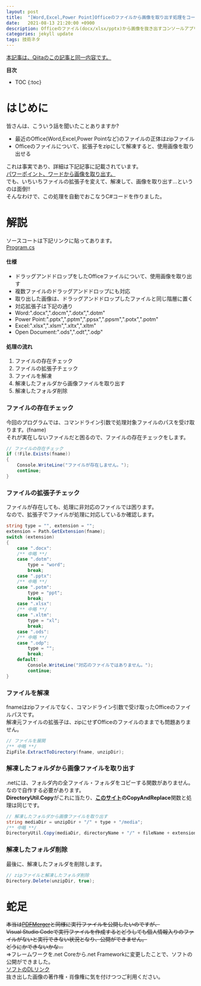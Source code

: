 ```yaml
---
layout: post
title:  "[Word,Excel,Power Point]Officeのファイルから画像を取り出す処理をコードで自動化"
date:   2021-08-13 21:20:00 +0900
description: Officeのファイル(docx/xlsx/pptx)から画像を抜き出すコンソールアプリ
categories: jekyll update
tags: 技術ネタ
---
```

[本記事は、Qiitaのこの記事と同一内容です。](https://qiita.com/hagii-x/items/5cdea6f84a50bab40146)

**目次**
- TOC
{:toc}

# はじめに
皆さんは、こういう話を聞いたことありますか?

- 最近のOffice(Word,Excel,Power Pointなど)のファイルの正体はzipファイル
- Officeのファイルについて、拡張子をzipにして解凍すると、使用画像を取り出せる

これは事実であり、詳細は下記記事に記載されています。  
[パワーポイント、ワードから画像を取り出す。](https://qiita.com/msht0511/items/4f5b1552c92dddbc763d)  
でも、いちいちファイルの拡張子を変えて、解凍して、画像を取り出す…というのは面倒!!  
そんなわけで、この処理を自動でおこなうC#コードを作りました。  

# 解説
ソースコートは下記リンクに貼ってあります。  
[Program.cs](https://github.com/HagiAyato/OfficeImg/blob/main/OfficeImg/OfficeImg/Program.cs)

#### 仕様

- ドラッグアンドドロップをしたOfficeファイルについて、使用画像を取り出す
- 複数ファイルのドラッグアンドドロップにも対応
- 取り出した画像は、ドラッグアンドドロップしたファイルと同じ階層に置く
- 対応拡張子は下記の通り
 - Word:".docx",".docm",".dotx",".dotm"
 - Power Point:".pptx",".pptm",".ppsx",".ppsm",".potx",".potm"
 - Excel:".xlsx",".xlsm",".xltx",".xltm"
 - Open Document:".ods",".odt",".odp"

#### 処理の流れ

1. ファイルの存在チェック
1. ファイルの拡張子チェック
1. ファイルを解凍
1. 解凍したフォルダから画像ファイルを取り出す
1. 解凍したフォルダ削除

###  ファイルの存在チェック
今回のプログラムでは、コマンドライン引数で処理対象ファイルのパスを受け取ります。(fname)  
それが実在しないファイルだと困るので、ファイルの存在チェックをします。  

```Program.cs
// ファイルの存在チェック
if (!File.Exists(fname))
{
    Console.WriteLine("ファイルが存在しません。");
    continue;
}
```

###  ファイルの拡張子チェック
ファイルが存在しても、処理に非対応のファイルでは困ります。  
なので、拡張子でファイルが処理に対応しているか確認します。  

```Program.cs
string type = "", extension = "";
extension = Path.GetExtension(fname);
switch (extension)
{
    case ".docx":
    /** 中略 **/
    case ".dotm":
        type = "word";
        break;
    case ".pptx":
    /** 中略 **/
    case ".potm":
        type = "ppt";
        break;
    case ".xlsx":
    /** 中略 **/
    case ".xltm":
        type = "xl";
        break;
    case ".ods":
    /** 中略 **/
    case ".odp":
        type = "";
        break;
    default:
        Console.WriteLine("対応のファイルではありません。");
        continue;
}
```

### ファイルを解凍

fnameはzipファイルでなく、コマンドライン引数で受け取ったOfficeのファイルパスです。  
解凍元ファイルの拡張子は、zipにせずOfficeのファイルのままでも問題ありません。  

```Program.cs
// ファイルを展開
/** 中略 **/
ZipFile.ExtractToDirectory(fname, unzipDir);
```

### 解凍したフォルダから画像ファイルを取り出す

.netには、フォルダ内の全ファイル・フォルダをコピーする関数がありません。  
なので自作する必要があります。  
**DirectoryUtil.Copy**がこれに当たり、**[このサイト](https://kan-kikuchi.hatenablog.com/entry/DirectoryProcessor)**の**CopyAndReplace**関数と処理は同じです。  

```Program.cs
// 解凍したフォルダから画像ファイルを取り出す
string mediaDir = unzipDir + "/" + type + "/media";
/** 中略 **/
DirectoryUtil.Copy(mediaDir, directoryName + "/" + fileName + extension + "_media");
```

### 解凍したフォルダ削除

最後に、解凍したフォルダを削除します。

```Program.cs
// zipファイルと解凍したフォルダ削除
Directory.Delete(unzipDir, true);
```

# 蛇足
~~本当は[PDFMerger](https://qiita.com/hagii-x/items/7f5d928f36b9cc68dc00)と同様に実行ファイルを公開したいのですが、  
Visual Studio Codeで実行ファイルを作成するとどうしても個人情報入りのファイルがないと実行できない状況となり、公開ができません。  
どうにかできないかな…~~  
⇒フレームワークを.net Coreから.net Frameworkに変更したことで、ソフトの公開ができました。  
[ソフトのDLリンク](https://github.com/HagiAyato/OfficeImg/releases/)  
抜き出した画像の著作権・肖像権に気を付けつつご利用ください。  
